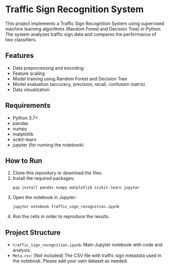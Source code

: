 # Traffic Sign Recognition System

This project implements a Traffic Sign Recognition System using supervised machine learning algorithms (Random Forest and Decision Tree) in Python. The system analyzes traffic sign data and compares the performance of two classifiers.

## Features
- Data preprocessing and encoding
- Feature scaling
- Model training using Random Forest and Decision Tree
- Model evaluation (accuracy, precision, recall, confusion matrix)
- Data visualization

## Requirements
- Python 3.7+
- pandas
- numpy
- matplotlib
- scikit-learn
- jupyter (for running the notebook)

## How to Run
1. Clone this repository or download the files.
2. Install the required packages:
   ```bash
   pip install pandas numpy matplotlib scikit-learn jupyter
   ```
3. Open the notebook in Jupyter:
   ```bash
   jupyter notebook traffic_sign_recognition.ipynb
   ```
4. Run the cells in order to reproduce the results.

## Project Structure
- `traffic_sign_recognition.ipynb`: Main Jupyter notebook with code and analysis.
- `Meta.csv`: (Not included) The CSV file with traffic sign metadata used in the notebook. Please add your own dataset as needed.

